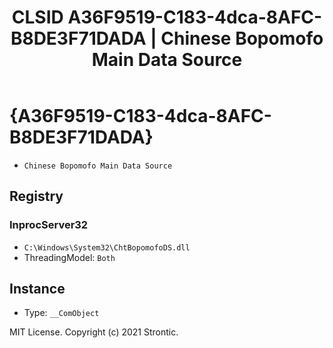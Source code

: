 ﻿---
title: "CLSID A36F9519-C183-4dca-8AFC-B8DE3F71DADA | Chinese Bopomofo Main Data Source"
excerpt: What is COM-Object CLSID A36F9519-C183-4dca-8AFC-B8DE3F71DADA?
---

# {A36F9519-C183-4dca-8AFC-B8DE3F71DADA}

* `Chinese Bopomofo Main Data Source`

## Registry


### InprocServer32

* `C:\Windows\System32\ChtBopomofoDS.dll`
* ThreadingModel: `Both`

## Instance

* Type: `__ComObject`

MIT License. Copyright (c) 2021 Strontic.


